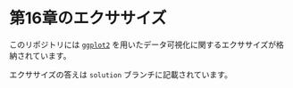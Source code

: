 # 第16章のエクササイズ

このリポジトリには [`ggplot2`](https://ggplot2.tidyverse.org/) を用いたデータ可視化に関するエクササイズが格納されています。

エクササイズの答えは `solution` ブランチに記載されています。
